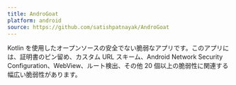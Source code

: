 ```yaml
---
title: AndroGoat
platform: android
source: https://github.com/satishpatnayak/AndroGoat
---
```


Kotlin を使用したオープンソースの安全でない脆弱なアプリです。このアプリには、証明書のピン留め、カスタム URL スキーム、Android Network Security Configuration、WebView、ルート検出、その他 20 個以上の脆弱性に関連する幅広い脆弱性があります。
